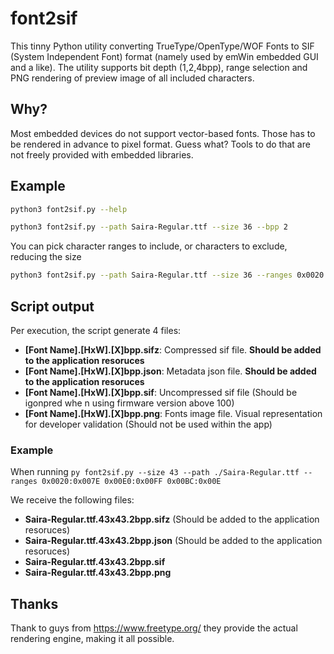 
# font2sif
This tinny Python utility converting TrueType/OpenType/WOF Fonts to SIF (System Independent Font) format (namely used by emWin embedded GUI and a like).
The utility supports bit depth (1,2,4bpp), range selection and PNG rendering of preview image of all included characters.

## Why?
Most embedded devices do not support vector-based fonts.
Those has to be rendered in advance to pixel format.
Guess what? Tools to do that are not freely provided with embedded libraries.

## Example

```sh
python3 font2sif.py --help
```

```sh
python3 font2sif.py --path Saira-Regular.ttf --size 36 --bpp 2
```
You can pick character ranges to include, or characters to exclude, reducing the size
```sh
python3 font2sif.py --path Saira-Regular.ttf --size 36 --ranges 0x0020:0x007E 0x0090:0x0A00 --exclude 0x00AA 0x00BB
```

## Script output

Per execution, the script generate 4 files:

- **[Font Name].[HxW].[X]bpp.sifz**: Compressed sif file. **Should be added to the application resoruces**
- **[Font Name].[HxW].[X]bpp.json**: Metadata json file. **Should be added to the application resoruces**
- **[Font Name].[HxW].[X]bpp.sif**: Uncompressed sif file (Should be igonpred whe n using firmware version above 100)
- **[Font Name].[HxW].[X]bpp.png**: Fonts image file. Visual representation for developer validation (Should not be used within the app)

### Example

When running ``py font2sif.py --size 43 --path ./Saira-Regular.ttf --ranges 0x0020:0x007E 0x00E0:0x00FF 0x00BC:0x00E``

We receive the following files:

- **Saira-Regular.ttf.43x43.2bpp.sifz** (Should be added to the application resoruces)
- **Saira-Regular.ttf.43x43.2bpp.json** (Should be added to the application resoruces)
- **Saira-Regular.ttf.43x43.2bpp.sif**
- **Saira-Regular.ttf.43x43.2bpp.png**



## Thanks
Thank to guys from https://www.freetype.org/ they provide the actual rendering engine, making it all possible.
